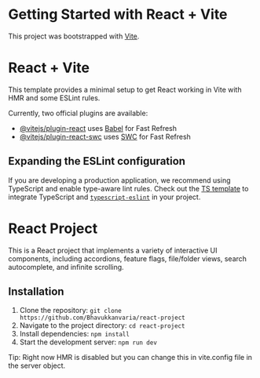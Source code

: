 # Getting Started with React + Vite

This project was bootstrapped with [Vite](https://github.com/vitejs/vite).

# React + Vite

This template provides a minimal setup to get React working in Vite with HMR and some ESLint rules.

Currently, two official plugins are available:

- [@vitejs/plugin-react](https://github.com/vitejs/vite-plugin-react/blob/main/packages/plugin-react/README.md) uses [Babel](https://babeljs.io/) for Fast Refresh
- [@vitejs/plugin-react-swc](https://github.com/vitejs/vite-plugin-react-swc) uses [SWC](https://swc.rs/) for Fast Refresh

## Expanding the ESLint configuration

If you are developing a production application, we recommend using TypeScript and enable type-aware lint rules. Check out the [TS template](https://github.com/vitejs/vite/tree/main/packages/create-vite/template-react-ts) to integrate TypeScript and [`typescript-eslint`](https://typescript-eslint.io) in your project.

# React Project
This is a React project that implements a variety of interactive UI components, including accordions, feature flags, file/folder views, search autocomplete, and infinite scrolling.

## Installation

1. Clone the repository: `git clone https://github.com/Bhavukkanvaria/react-project`
2. Navigate to the project directory: `cd react-project`
3. Install dependencies: `npm install`
4. Start the development server: `npm run dev`

Tip: Right now HMR is disabled but you can change this in vite.config file in the server object.